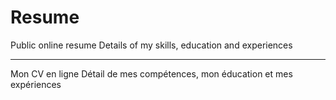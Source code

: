 # Resume
Public online resume
Details of my skills, education and experiences

__________________________________________

Mon CV en ligne
Détail de mes compétences, mon éducation et mes expériences

